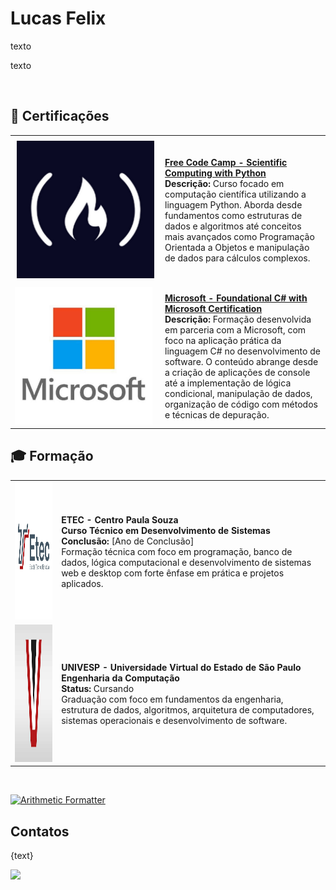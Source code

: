 
<h1>Lucas Felix</h1>

<img src="./assets/images/" min-width="260px" max-width="260px" width="260px" align="right" style="border-radius: 50%" alt="">

<p align="left"> 
  texto
</p>

<p align="left">
  texto
</p>

<br>

<h2>📜 Certificações</h2>

<table>
  
  <tr>
    <td style="width: 240px; height: 240px; padding: 0; vertical-align: middle; text-align: center;">
      <img align="justify" height="220" width="220" alt="Free Code Camp Logo" src="./assets/images/fcc.jpg"/>
    </td>
    <td>
      <a href=""> <b>Free Code Camp - Scientific Computing with Python</b> </a> <br />
      <b>Descrição:</b> Curso focado em computação científica utilizando a linguagem Python. Aborda desde fundamentos como estruturas de dados e algoritmos até conceitos mais avançados como Programação Orientada a Objetos e manipulação de dados para cálculos complexos. <br />
    </td>

  </tr>

  <tr>
    <td>
      <img align="justify" height="220" width="220" alt="Microsoft Logo" src="./assets/images/microsoft.png"/>
    </td>
    <td>
      <a href=""> <b> Microsoft - Foundational C# with Microsoft Certification</b> </a> <br />
      <b>Descrição:</b> Formação desenvolvida em parceria com a Microsoft, com foco na aplicação prática da linguagem C# no desenvolvimento de software. O conteúdo abrange desde a criação de aplicações de console até a implementação de lógica condicional, manipulação de dados, organização de código com métodos e técnicas de depuração. <br />
    </td>

  </tr>

</table>

<h2>🎓 Formação</h2>

<table>
  <tr>
    <td>
      <img align="justify" height="220" width="220" alt="ETEC Logo" src="./assets/images/etec.png"/>
    </td>
    <td>
      <b>ETEC - Centro Paula Souza</b> <br />
      <b>Curso Técnico em Desenvolvimento de Sistemas</b> <br />
      <b>Conclusão:</b> [Ano de Conclusão] <br />
      Formação técnica com foco em programação, banco de dados, lógica computacional e desenvolvimento de sistemas web e desktop com forte ênfase em prática e projetos aplicados.
    </td>
  </tr>

  <tr>
    <td>
      <img align="justify" height="220" width="220" alt="UNIVESP Logo" src="./assets/images/univesp.png"/>
    </td>
    <td>
      <b>UNIVESP - Universidade Virtual do Estado de São Paulo</b> <br />
      <b>Engenharia da Computação</b> <br />
      <b>Status:</b> Cursando <br />
      Graduação com foco em fundamentos da engenharia, estrutura de dados, algoritmos, arquitetura de computadores, sistemas operacionais e desenvolvimento de software.
    </td>
  </tr>
</table>

<br>

[![Arithmetic Formatter](https://github-readme-stats.vercel.app/api/pin/?username=hdjfu&repo=ArithmeticFormatter)](https://github.com/hdjfu/ArithmeticFormatter)

<h2>Contatos </h2>
<p align="left">

{text}

</p>

<p align="left">

  <a href="https://github.com/hdjfu" alt="Github">
  <img src="https://badgen.net/badge/icon/@hdjfu?icon=github&label" /> </a>

  <a href="https://www.linkedin.com/" alt="Linkedin">

  <a href="https://mail.google.com/"></a>


</p>